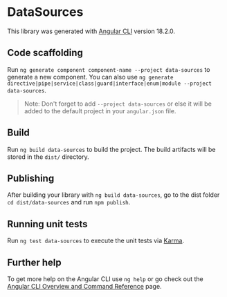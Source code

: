 # DataSources

This library was generated with [Angular CLI](https://github.com/angular/angular-cli) version 18.2.0.

## Code scaffolding

Run `ng generate component component-name --project data-sources` to generate a new component. You can also use `ng generate directive|pipe|service|class|guard|interface|enum|module --project data-sources`.
> Note: Don't forget to add `--project data-sources` or else it will be added to the default project in your `angular.json` file. 

## Build

Run `ng build data-sources` to build the project. The build artifacts will be stored in the `dist/` directory.

## Publishing

After building your library with `ng build data-sources`, go to the dist folder `cd dist/data-sources` and run `npm publish`.

## Running unit tests

Run `ng test data-sources` to execute the unit tests via [Karma](https://karma-runner.github.io).

## Further help

To get more help on the Angular CLI use `ng help` or go check out the [Angular CLI Overview and Command Reference](https://angular.dev/tools/cli) page.
